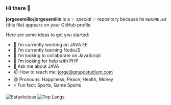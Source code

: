 ### Hi there 👋

**jorgeeemilio/jorgeeemilio** is a ✨ _special_ ✨ repository because its `README.md` (this file) appears on your GitHub profile.

Here are some ideas to get you started:

- 🔭 I’m currently working on JAVA EE
- 🌱 I’m currently learning NodeJS
- 👯 I’m looking to collaborate on JavaScript
- 🤔 I’m looking for help with PHP
- 💬 Ask me about JAVA
- 📫 How to reach me: jorge@grupostudium.com
- 😄 Pronouns: Happiness, Peace, Health, Money
- ⚡ Fun fact: Sports, Game Sports

![Estadisticas](https://github-readme-stats.vercel.app/api?username=jorgeeemilio&show_icons=true&theme=dark)
![Top Langs](https://github-readme-stats.vercel.app/api/top-langs/?username=jorgeeemilio&layout=compact&theme=dark)
